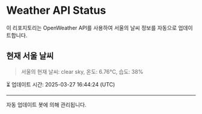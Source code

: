 
# Weather API Status

이 리포지토리는 OpenWeather API를 사용하여 서울의 날씨 정보를 자동으로 업데이트합니다.

## 현재 서울 날씨
> 서울의 현재 날씨: clear sky, 온도: 6.76°C, 습도: 38%

⏳ 업데이트 시간: 2025-03-27 16:44:24 (UTC)

---
자동 업데이트 봇에 의해 관리됩니다.
